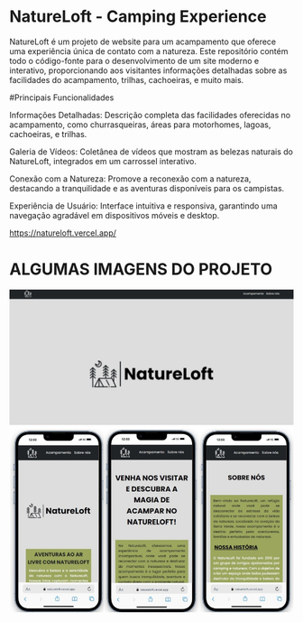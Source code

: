 # NatureLoft - Camping Experience
NatureLoft é um projeto de website para um acampamento que oferece uma experiência única de contato com a natureza. Este repositório contém todo o código-fonte para o desenvolvimento de um site moderno e interativo, proporcionando aos visitantes informações detalhadas sobre as facilidades do acampamento, trilhas, cachoeiras, e muito mais.

#Principais Funcionalidades

Informações Detalhadas: Descrição completa das facilidades oferecidas no acampamento, como churrasqueiras, áreas para motorhomes, lagoas, cachoeiras, e trilhas.

Galeria de Vídeos: Coletânea de vídeos que mostram as belezas naturais do NatureLoft, integrados em um carrossel interativo.

Conexão com a Natureza: Promove a reconexão com a natureza, destacando a tranquilidade e as aventuras disponíveis para os campistas.

Experiência de Usuário: Interface intuitiva e responsiva, garantindo uma navegação agradável em dispositivos móveis e desktop.

https://natureloft.vercel.app/

# ALGUMAS IMAGENS DO PROJETO

![Exemplo de Interface1](vite-project/src/assets/imgProject/img1.jpeg)
![Exemplo de Interface6](vite-project/src/assets/imgProject/img2.jpeg)
